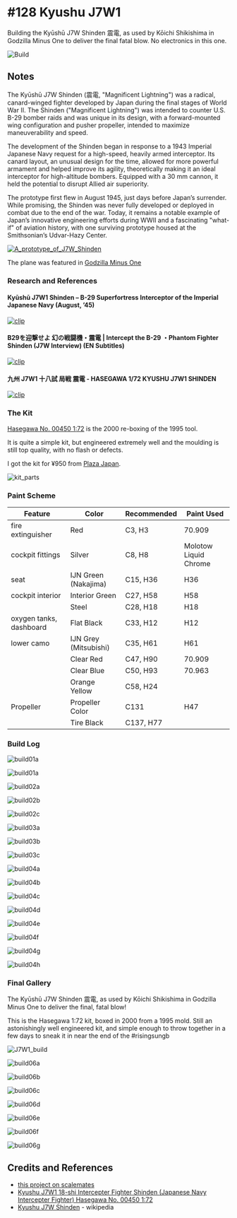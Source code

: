# #128 Kyushu J7W1

Building the Kyūshū J7W Shinden 震電, as used by Kōichi Shikishima in Godzilla Minus One to deliver the final fatal blow. No electronics in this one.

![Build](./assets/J7W1_build.jpg?raw=true)

## Notes

The Kyūshū J7W Shinden (震電, "Magnificent Lightning") was a radical, canard-winged fighter developed by Japan during the final stages of World War II. The Shinden ("Magnificent Lightning") was intended to counter U.S. B-29 bomber raids and was unique in its design, with a forward-mounted wing configuration and pusher propeller, intended to maximize maneuverability and speed.

The development of the Shinden began in response to a 1943 Imperial Japanese Navy request for a high-speed, heavily armed interceptor. Its canard layout, an unusual design for the time, allowed for more powerful armament and helped improve its agility, theoretically making it an ideal interceptor for high-altitude bombers. Equipped with a 30 mm cannon, it held the potential to disrupt Allied air superiority.

The prototype first flew in August 1945, just days before Japan’s surrender. While promising, the Shinden was never fully developed or deployed in combat due to the end of the war. Today, it remains a notable example of Japan’s innovative engineering efforts during WWII and a fascinating "what-if" of aviation history, with one surviving prototype housed at the Smithsonian’s Udvar-Hazy Center.

[![A_prototype_of_J7W_Shinden](./assets/A_prototype_of_J7W_Shinden.jpg)](https://en.wikipedia.org/wiki/Kyushu_J7W_Shinden)

The plane was featured in [Godzilla Minus One](https://en.wikipedia.org/wiki/Godzilla_Minus_One)

### Research and References

#### Kyūshū J7W1 Shinden – B-29 Superfortress Interceptor of the Imperial Japanese Navy (August, ’45)

[![clip](https://img.youtube.com/vi/VkvGAXH4JBo/0.jpg)](https://www.youtube.com/watch?v=VkvGAXH4JBo)

#### B29を迎撃せよ 幻の戦闘機・震電 | Intercept the B-29 ・Phantom Fighter Shinden (J7W Interview) (EN Subtitles)

[![clip](https://img.youtube.com/vi/ivvxWCdqgqs/0.jpg)](https://www.youtube.com/watch?v=ivvxWCdqgqs)

#### 九州 J7W1 十八試 局戦 震電 - HASEGAWA 1/72 KYUSHU J7W1 SHINDEN

[![clip](https://img.youtube.com/vi/sNQSBWPnNvs/0.jpg)](https://www.youtube.com/watch?v=sNQSBWPnNvs)

### The Kit

[Hasegawa No. 00450 1:72](https://www.scalemates.com/kits/hasegawa-00450-kyushu-j7w1-18-shi-intercepter-fighter-shinden--1227192) is the 2000 re-boxing of the 1995 tool.

It is quite a simple kit, but engineered extremely well and the moulding is still top quality, with no flash or defects.

I got the kit for ¥950 from [Plaza Japan](https://www.plazajapan.com/4967834014503/).

![kit_parts](./assets/kit_parts.jpg)

### Paint Scheme

| Feature                 | Color                | Recommended | Paint Used |
|-------------------------|----------------------|-------------|------------|
| fire extinguisher       | Red                  | C3, H3      | 70.909     |
| cockpit fittings        | Silver               | C8, H8      | Molotow Liquid Chrome |
| seat                    | IJN Green (Nakajima) | C15, H36    | H36        |
| cockpit interior        | Interior Green       | C27, H58    | H58        |
|                         | Steel                | C28, H18    | H18        |
| oxygen tanks, dashboard | Flat Black           | C33, H12    | H12        |
| lower camo              | IJN Grey (Mitsubishi)| C35, H61    | H61        |
|                         | Clear Red            | C47, H90    | 70.909     |
|                         | Clear Blue           | C50, H93    | 70.963     |
|                         | Orange Yellow        | C58, H24    |            |
| Propeller               | Propeller Color      | C131        | H47        |
|                         | Tire Black           | C137, H77   |            |

### Build Log

![build01a](./assets/build01a.jpg?raw=true)

![build01a](./assets/build01a.jpg?raw=true)

![build02a](./assets/build02a.jpg?raw=true)

![build02b](./assets/build02b.jpg?raw=true)

![build02c](./assets/build02c.jpg?raw=true)

![build03a](./assets/build03a.jpg?raw=true)

![build03b](./assets/build03b.jpg?raw=true)

![build03c](./assets/build03c.jpg?raw=true)

![build04a](./assets/build04a.jpg?raw=true)

![build04b](./assets/build04b.jpg?raw=true)

![build04c](./assets/build04c.jpg?raw=true)

![build04d](./assets/build04d.jpg?raw=true)

![build04e](./assets/build04e.jpg?raw=true)

![build04f](./assets/build04f.jpg?raw=true)

![build04g](./assets/build04g.jpg?raw=true)

![build04h](./assets/build04h.jpg?raw=true)

### Final Gallery

The Kyūshū J7W Shinden 震電, as used by Kōichi Shikishima in Godzilla Minus One to deliver the final, fatal blow!

This is the Hasegawa 1:72 kit, boxed in 2000 from a 1995 mold. Still an astonishingly well engineered kit, and simple enough to throw together in a few days to sneak it in near the end of the #risingsungb

![J7W1_build](./assets/J7W1_build.jpg?raw=true)

![build06a](./assets/build06a.jpg?raw=true)

![build06b](./assets/build06b.jpg?raw=true)

![build06c](./assets/build06c.jpg?raw=true)

![build06d](./assets/build06d.jpg?raw=true)

![build06e](./assets/build06e.jpg?raw=true)

![build06f](./assets/build06f.jpg?raw=true)

![build06g](./assets/build06g.jpg?raw=true)

## Credits and References

* [this project on scalemates](https://www.scalemates.com/profiles/mate.php?id=74137&p=projects&project=180498)
* [Kyushu J7W1 18-shi Intercepter Fighter Shinden (Japanese Navy Intercepter Fighter) Hasegawa No. 00450 1:72](https://www.scalemates.com/kits/hasegawa-00450-kyushu-j7w1-18-shi-intercepter-fighter-shinden--1227192)
* [Kyushu J7W Shinden](https://en.wikipedia.org/wiki/Kyushu_J7W_Shinden) - wikipedia
